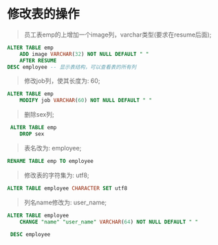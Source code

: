 # 修改表的操作

> 员工表emp的上增加一个image列，varchar类型(要求在resume后面);  <br>
```sql
ALTER TABLE emp 
	ADD image VARCHAR(32) NOT NULL DEFAULT " " 
	AFTER RESUME
DESC employee -- 显示表结构，可以查看表的所有列
```
 
> 修改job列，使其长度为:  60;  <br>
```sql
ALTER TABLE emp 
 	MODIFY job VARCHAR(60) NOT NULL DEFAULT " " 
```
 	
> 删除sex列;  <br>
```sql
 ALTER TABLE emp
 	DROP sex
```
 	
> 表名改为:  employee;  <br>
```sql
RENAME TABLE emp TO employee
```
 
> 修改表的字符集为:  utf8;  <br>
```sql
ALTER TABLE employee CHARACTER SET utf8
```
 
> 列名name修改为:  user_name;  <br>
```sql
ALTER TABLE employee 
 	CHANGE "name" "user_name" VARCHAR(64) NOT NULL DEFAULT " "
 	
 DESC employee
```

